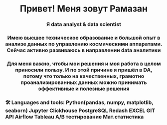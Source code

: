 <div id="header" align="center">
    <h1>Привет! Меня зовут Рамазан </h1>
    <h3>Я data analyst & data scientist</h3>
    <h3>Имею высшее техническое образование и большой опыт в анализе данных по управлению космическими аппаратами. Сейчас активно развиваюсь в направлении data аналитики</h3>
    <h3>Для меня важно, чтобы мои решения и моя работа в целом приносили пользу. И по этой причине я пришёл в DA, потому что только на качественных, грамотно проанализированных данных можно принимать эффективные и полезные решения</h3>
</div>

### 🛠️ Languages and tools: Python(pandas, numpy, matplotlib, seaborn) Jupyter Clickhouse PostgreSQL Redash EXCEL GIT API Airflow Tableau A/B тестирование Мат.статистика

<!---
Ramazan09041990/Ramazan09041990 is a ✨ special ✨ repository because its `README.md` (this file) appears on your GitHub profile.
You can click the Preview link to take a look at your changes.
--->




